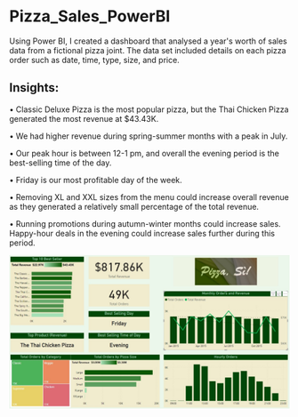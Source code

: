 # Pizza_Sales_PowerBI
 Using Power BI, I created a dashboard that analysed a year's worth of sales data from a fictional pizza joint. The data set included details on each pizza order such as date, time, type, size, and price.

## Insights:

•	Classic Deluxe Pizza is the most popular pizza, but the Thai Chicken Pizza generated the most revenue at $43.43K.

•	We had higher revenue during spring-summer months with a peak in July.

•	Our peak hour is between 12-1 pm, and overall the evening period is the best-selling time of the day.

•	Friday is our most profitable day of the week.

•	Removing XL and XXL sizes from the menu could increase overall revenue as they generated a relatively small percentage of the total revenue.

•	Running promotions during autumn-winter months could increase sales. Happy-hour deals in the evening could increase sales further during this period.

![dashboard](Pizza_Sales.jpg)
